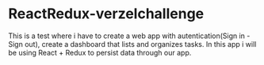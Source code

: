 # ReactRedux-verzelchallenge
This is a test where i have to create a web app with autentication(Sign in - Sign out), create a dashboard that lists and organizes tasks. In this app i will be using React + Redux to persist data through our app.
